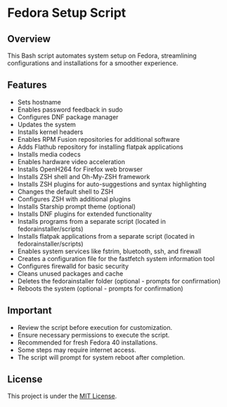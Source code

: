 # Fedora Setup Script

## Overview

This Bash script automates system setup on Fedora, streamlining configurations and installations for a smoother experience.

## Features

- Sets hostname
- Enables password feedback in sudo
- Configures DNF package manager
- Updates the system
- Installs kernel headers
- Enables RPM Fusion repositories for additional software
- Adds Flathub repository for installing flatpak applications
- Installs media codecs
- Enables hardware video acceleration
- Installs OpenH264 for Firefox web browser
- Installs ZSH shell and Oh-My-ZSH framework
- Installs ZSH plugins for auto-suggestions and syntax highlighting
- Changes the default shell to ZSH
- Configures ZSH with additional plugins
- Installs Starship prompt theme (optional)
- Installs DNF plugins for extended functionality
- Installs programs from a separate script (located in fedorainstaller/scripts)
- Installs flatpak applications from a separate script (located in fedorainstaller/scripts)
- Enables system services like fstrim, bluetooth, ssh, and firewall
- Creates a configuration file for the fastfetch system information tool
- Configures firewalld for basic security
- Cleans unused packages and cache
- Deletes the fedorainstaller folder (optional - prompts for confirmation)
- Reboots the system (optional - prompts for confirmation)

## Important

- Review the script before execution for customization.
- Ensure necessary permissions to execute the script.
- Recommended for fresh Fedora 40 installations.
- Some steps may require internet access.
- The script will prompt for system reboot after completion.

## License

This project is under the [MIT License](LICENSE).
